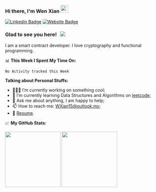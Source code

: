 ### Hi there, I'm <a target="_blank">Wen Xian</a> <img src="https://media.giphy.com/media/hvRJCLFzcasrR4ia7z/giphy.gif" width="25px">

[![Linkedin Badge](https://img.shields.io/badge/-LinkedIn-0e76a8?style=flat-square&logo=Linkedin&logoColor=white)](https://www.linkedin.com/in/wenxian15/)
[![Website Badge](https://img.shields.io/badge/Website-3b5998?style=flat-square&logo=google-chrome&logoColor=white)](https://wenxian.ihpapp.com/)

### Glad to see you here! &nbsp; ![](https://visitor-badge.glitch.me/badge?page_id=WenXian15)

I am a smart contract developer. I love cryptography and functional programming.

📊 **This Week I Spent My Time On:**
<!--START_SECTION:waka-->
```text
No Activity tracked this Week
```
<!--END_SECTION:waka-->

**Talking about Personal Stuffs:**

- 👨🏻‍💻 I’m currently working on something cool;
- 🚀 I’m currently learning Data Structures and Algorithms on [leetcode](https://leetcode.com/WenXian15/);
- 💬 Ask me about anything, I am happy to help;
- 📫 How to reach me: WXian15@outlook.my;
- 📝 [Resume](https://wenxian.ihpapp.com/Resume.pdf).

📈 **My GitHub Stats:**
<p>
  <img height="180em" src="https://github-readme-stats.vercel.app/api?username=WenXian15&show_icons=true&hide_border=true&&count_private=true&include_all_commits=true" />
  <img height="180em" src="https://github-readme-stats.vercel.app/api/top-langs/?username=WenXian15&exclude_repo=KNN-Image-Classification&show_icons=true&hide_border=true&layout=compact&langs_count=8"/>
</p>

<!--
**WenXian15/WenXian15** is a ✨ _special_ ✨ repository because its `README.md` (this file) appears on your GitHub profile.

Here are some ideas to get you started:

- 🔭 I’m currently working on ...
- 🌱 I’m currently learning ...
- 👯 I’m looking to collaborate on ...
- 🤔 I’m looking for help with ...
- 💬 Ask me about ...
- 📫 How to reach me: ...
- 😄 Pronouns: ...
- ⚡ Fun fact: ...
-->
